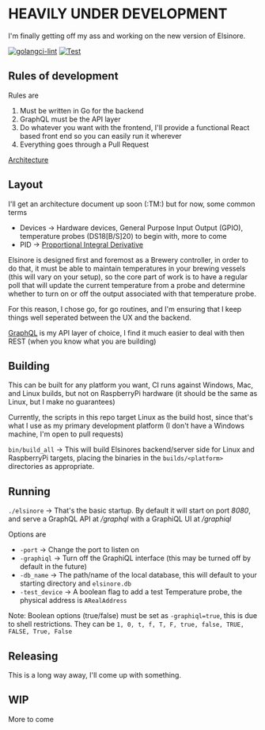 # HEAVILY UNDER DEVELOPMENT

I'm finally getting off my ass and working on the new version of Elsinore.

[![golangci-lint](https://github.com/DougEdey/elsinore/actions/workflows/linter.yml/badge.svg)](https://github.com/DougEdey/elsinore/actions/workflows/linter.yml) [![Test](https://github.com/DougEdey/elsinore/actions/workflows/test.yml/badge.svg)](https://github.com/DougEdey/elsinore/actions/workflows/test.yml)

## Rules of development

Rules are

1) Must be written in Go for the backend
2) GraphQL must be the API layer
3) Do whatever you want with the frontend, I'll provide a functional React based front end so you can easily run it wherever
4) Everything goes through a Pull Request

[Architecture](ARCHITECTURE.md)

## Layout

I'll get an architecture document up soon (:TM:) but for now, some common terms

* Devices -> Hardware devices, General Purpose Input Output (GPIO), temperature probes (DS18[B/S]20) to begin with, more to come
* PID -> [Proportional Integral Derivative](https://www.west-cs.com/products/l2/pid-temperature-controller/#:~:text=PID%20temperature%20controllers%20work%20using,possible%20by%20eliminating%20the%20impact)

Elsinore is designed first and foremost as a Brewery controller, in order to do that, it must be able to maintain temperatures in your brewing vessels (this will vary on your setup), so the core part of work is to have a regular poll that will update the current temperature from a probe and determine whether to turn on or off the output associated with that temperature probe.

For this reason, I chose go, for go routines, and I'm ensuring that I keep things well seperated between the UX and the backend.

[GraphQL](https://graphql.org/) is my API layer of choice, I find it much easier to deal with then REST (when you know what you are building)

## Building

This can be built for any platform you want, CI runs against Windows, Mac, and Linux builds, but not on RaspberryPi hardware (it should be the same as Linux, but I make no guarantees)

Currently, the scripts in this repo target Linux as the build host, since that's what I use as my primary development platform (I don't have a Windows machine, I'm open to pull requests)

`bin/build_all` -> This will build Elsinores backend/server side for Linux and RaspberryPi targets, placing the binaries in the `builds/<platform>` directories as appropriate.

## Running

`./elsinore` -> That's the basic startup. By default it will start on port *8080*, and serve a GraphQL API at */graphql* with a GraphiQL UI at */graphiql*

Options are

* `-port` -> Change the port to listen on
* `-graphiql` -> Turn off the GraphiQL interface (this may be turned off by default in the future)
* `-db_name` -> The path/name of the local database, this will default to your starting directory and `elsinore.db`
* `-test_device` -> A boolean flag to add a test Temperature probe, the physical address is `ARealAddress`

Note: Boolean options (true/false) must be set as `-graphiql=true`, this is due to shell restrictions. They can be `1, 0, t, f, T, F, true, false, TRUE, FALSE, True, False`

## Releasing

This is a long way away, I'll come up with something.

## WIP

More to come
